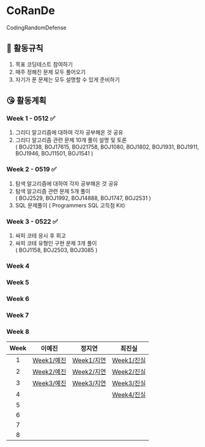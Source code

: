 # CoRanDe

CodingRandomDefense



## 🤨 활동규칙

1. 목표 코딩테스트 참여하기
2. 매주 정해진 문제 모두 풀어오기
3. 자기가 푼 문제는 모두 설명할 수 있게 준비하기

## 😘 활동계획

###  Week 1 - 0512 ✅

  1. 그리디 알고리즘에 대하여 각자 공부해온 것 공유
  2. 그리디 알고리즘 관련 문제 10개 풀이 설명 및 토론 
  <br/>( BOJ2138, BOJ17615, BOJ21758, BOJ1080, BOJ1802, BOJ1931, BOJ1911, BOJ1946, BOJ11501, BOJ1541 )

###  Week 2 - 0519 ✅

  1. 탐색 알고리즘에 대하여 각자 공부해온 것 공유
  2. 탐색 알고리즘 관련 문제 5개 풀이
  <br/>( BOJ2529, BOJ1992, BOJ14888, BOJ1747, BOJ2531 )
  3. SQL 문제풀이
  ( Programmers SQL 고득점 Kit)

  
###  Week 3 - 0522 ✅
  1. 싸피 코테 응시 후 회고
  2. 싸피 코테 유형인 구현 문제 3개 풀이
  <br/>( BOJ1158, BOJ2503, BOJ3085 )
  
###  Week 4

  
###  Week 5

  
###  Week 6

  
###  Week 7

  
###  Week 8

  
| Week     | 이예진 |   정지연   |  최진실   |
| :-------: | :---------: | :---------:| :---------: |
| 1 |[Week1/예진](https://github.com/yejinleee/CoRanDe/tree/main/Week1/%EC%98%88%EC%A7%84) |[Week1/지연](https://github.com/yejinleee/CoRanDe/tree/main/Week1/%EC%A7%80%EC%97%B0)  |[Week1/진실](https://github.com/yejinleee/CoRanDe/tree/main/Week1/%EC%A7%84%EC%8B%A4)|
| 2 |[Week2/예진](https://github.com/yejinleee/CoRanDe/tree/main/Week2/%EC%98%88%EC%A7%84)|[Week2/지연](https://github.com/yejinleee/CoRanDe/tree/main/Week2/%EC%A7%80%EC%97%B0)  |[Week2/진실](https://github.com/yejinleee/CoRanDe/tree/main/Week2/%EC%A7%84%EC%8B%A4)|
| 3 |[Week3/예진](https://github.com/yejinleee/CoRanDe/tree/main/Week3/%EC%98%88%EC%A7%84)  |[Week3/지연](https://github.com/yejinleee/CoRanDe/tree/main/Week3/%EC%A7%80%EC%97%B0)  |[Week3/진실](https://github.com/yejinleee/CoRanDe/tree/main/Week3/%EC%A7%84%EC%8B%A4)|
| 4 |  |  |[Week4/진실](https://github.com/yejinleee/CoRanDe/tree/main/Week4/%EC%A7%84%EC%8B%A4)|
| 5 |  |  |  |
| 6 |  |  |  |
| 7 |  |  |  |
| 8 |  |  |  |
